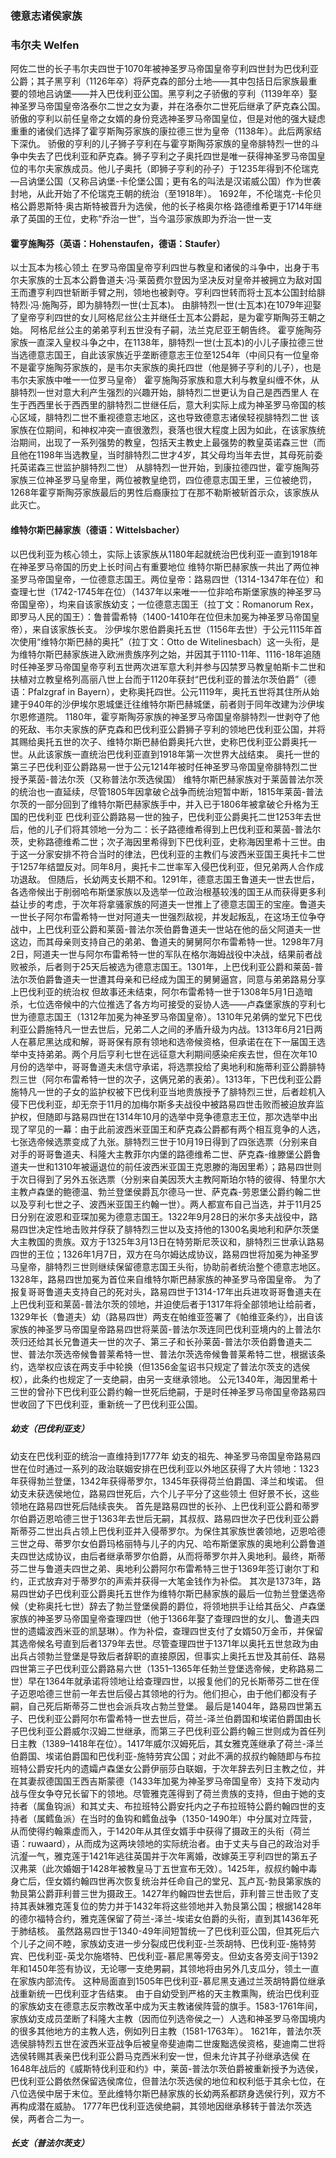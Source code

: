 ### 德意志诸侯家族

### 韦尔夫 Welfen
阿佐二世的长子韦尔夫四世于1070年被神圣罗马帝国皇帝亨利四世封为巴伐利亚公爵；其子黑亨利（1126年卒）将萨克森的部分土地——其中包括日后家族最重要的领地吕讷堡——并入巴伐利亚公国。黑亨利之子骄傲的亨利（1139年卒）娶神圣罗马帝国皇帝洛泰尔二世之女为妻，并在洛泰尔二世死后继承了萨克森公国。骄傲的亨利以前任皇帝之女婿的身份竞选神圣罗马帝国皇位，但是对他的强大疑虑重重的诸侯们选择了霍亨斯陶芬家族的康拉德三世为皇帝（1138年）。此后两家结下深仇。
骄傲的亨利的儿子狮子亨利在与霍亨斯陶芬家族的皇帝腓特烈一世的斗争中失去了巴伐利亚和萨克森。狮子亨利之子奥托四世是唯一获得神圣罗马帝国皇位的韦尔夫家族成员。他儿子奥托（即狮子亨利的孙子）于1235年得到不伦瑞克—吕讷堡公国（又称吕讷堡-卡伦堡公国；更有名的叫法是汉诺威公国）作为世袭封地，从此开始了不伦瑞克王朝的统治（至1918年）。
1692年，不伦瑞克-卡伦贝格公爵恩斯特·奥古斯特被晋升为选侯，他的长子格奥尔格·路德维希更于1714年继承了英国的王位，史称“乔治一世”，当今温莎家族即为乔治一世一支

#### 霍亨施陶芬（英语：Hohenstaufen，德语：Staufer）
以士瓦本为核心领土
在罗马帝国皇帝亨利四世与教皇和诸侯的斗争中，出身于韦尔夫家族的士瓦本公爵鲁道夫·冯·莱茵费尔登因为坚决反对皇帝并被拥立为敌对国王而遭亨利四世斩断手臂之刑，领地也被剥夺。亨利四世转而将士瓦本公国封给腓特烈·冯·施陶芬，即为腓特烈一世(士瓦本)。
由腓特烈一世(士瓦本)在1079年迎娶了皇帝亨利四世的女儿阿格尼丝公主并继任士瓦本公爵起，是为霍亨斯陶芬王朝之始。
阿格尼丝公主的弟弟亨利五世没有子嗣，法兰克尼亚王朝告终。
霍亨施陶芬家族一直深入皇权斗争之中，在1138年，腓特烈一世(士瓦本)的小儿子康拉德三世当选德意志国王，自此该家族近乎垄断德意志王位至1254年（中间只有一位皇帝不是霍亨施陶芬家族的，是韦尔夫家族的奥托四世（他是狮子亨利的儿子），也是韦尔夫家族中唯一一位罗马皇帝）
霍亨施陶芬家族和意大利与教皇纠缠不休，从腓特烈一世对意大利产生强烈的兴趣开始，腓特烈二世更认为自己是西西里人
在生于西西里长于西西里的腓特烈二世继任后，意大利实际上成为神圣罗马帝国的核心区域，腓特烈二世不重视德意志地区，这也导致德意志诸侯轻视腓特烈二世
该家族在位期间，和神权冲突一直很激烈，衰落也很大程度上因为如此，在该家族统治期间，出现了一系列强势的教皇，包括天主教史上最强势的教皇英诺森三世（而且他在1198年当选教皇，当时腓特烈二世才4岁，其父母均当年去世，其母死前委托英诺森三世监护腓特烈二世）
从腓特烈一世开始，到康拉德四世，霍亨施陶芬家族三位神圣罗马皇帝里，两位被教皇绝罚，四位德意志国王里，三位被绝罚，1268年霍亨斯陶芬家族最后的男性后裔康拉丁在那不勒斯被斩首示众，该家族从此灭亡。

#### 维特尔斯巴赫家族（德语：Wittelsbacher）
以巴伐利亚为核心领土，实际上该家族从1180年起就统治巴伐利亚一直到1918年
在神圣罗马帝国的历史上长时间占有重要地位
维特尔斯巴赫家族一共出了两位神圣罗马帝国皇帝，一位德意志国王。两位皇帝：路易四世（1314-1347年在位）和查理七世（1742-1745年在位）（1437年以来唯一一位非哈布斯堡家族的神圣罗马帝国皇帝），均来自该家族幼支；一位德意志国王（拉丁文：Romanorum Rex，即罗马人民的国王）：鲁普雷希特（1400-1410年在位但未加冕为神圣罗马帝国皇帝），来自该家族长支。
沙伊埃尔恩伯爵奥托五世（1156年去世）于公元1115年首次使用“维特尔斯巴赫的奥托”（拉丁文：Otto de Witelinesbach）这一头衔，是为维特尔斯巴赫家族进入欧洲贵族序列之始，并因其于1110-11年、1116-18年追随时任神圣罗马帝国皇帝亨利五世两次进军意大利并参与囚禁罗马教皇帕斯卡二世和扶植对立教皇格列高丽八世上台而于1120年获封“巴伐利亚的普法尔茨伯爵”（德语：Pfalzgraf in Bayern），史称奥托四世。公元1119年，奥托五世将其住所从始建于940年的沙伊埃尔恩城堡迁往维特尔斯巴赫城堡，前者则于同年改建为沙伊埃尔恩修道院。
1180年，霍亨斯陶芬家族的神圣罗马帝国皇帝腓特烈一世剥夺了他的死敌、韦尔夫家族的萨克森和巴伐利亚公爵狮子亨利的领地巴伐利亚公国，并将其赐给奥托五世的次子、维特尔斯巴赫伯爵奥托六世，史称巴伐利亚公爵奥托一世。从此该家族一直统治巴伐利亚直到1918年第一次世界大战结束。
奥托一世的第三子巴伐利亚公爵路易一世于公元1214年被时任神圣罗马帝国皇帝腓特烈二世授予莱茵-普法尔茨（又称普法尔茨选侯国）
维特尔斯巴赫家族对于莱茵普法尔茨的统治也一直延续，尽管1805年因拿破仑战争而统治短暂中断，1815年莱茵-普法尔茨的一部分回到了维特尔斯巴赫家族手中，并入已于1806年被拿破仑升格为王国的巴伐利亚
巴伐利亚公爵路易一世的独子，巴伐利亚公爵奥托二世1253年去世后，他的儿子们将其领地一分为二：长子路德维希得到上巴伐利亚和莱茵-普法尔茨，史称路德维希二世；次子海因里希得到下巴伐利亚，史称海因里希十三世。由于这一分家安排不符合当时的律法，巴伐利亚的主教们与波西米亚国王奥托卡二世于1257年结盟反对。同年8月，奥托卡二世率军入侵巴伐利亚，但兄弟两人合作成功退敌。
但随后，长幼两支长期不和。1291年，德意志国王鲁道夫一世去世后，各选帝候出于削弱哈布斯堡家族以及选举一位政治根基较浅的国王从而获得更多利益让步的考虑，于次年将拿骚家族的阿道夫一世推上了德意志国王的宝座。鲁道夫一世长子阿尔布雷希特一世对阿道夫一世强烈敌视，并发起叛乱，在这场王位争夺战中，上巴伐利亚公爵和莱茵-普法尔茨伯爵鲁道夫一世站在他的岳父阿道夫一世这边，而其母亲则支持自己的弟弟、鲁道夫的舅舅阿尔布雷希特一世。1298年7月2日，阿道夫一世与阿尔布雷希特一世的军队在格尔海姆战役中决战，结果前者战败被杀，后者则于25天后被选为德意志国王。1301年，上巴伐利亚公爵和莱茵-普法尔茨伯爵鲁道夫一世遭其母亲和已经成为国王的舅舅逼宫，同意与弟弟路易分享上巴伐利亚的统治权
但故事还未结束，阿尔布雷希特一世于1308年5月1日造暗杀，七位选帝候中的六位推选了各方均可接受的妥协人选——卢森堡家族的亨利七世为德意志国王（1312年加冕为神圣罗马帝国皇帝）。1310年兄弟俩的堂兄下巴伐利亚公爵施特凡一世去世后，兄弟二人之间的矛盾升级为内战。1313年6月21日两人在慕尼黑达成和解，哥哥保有原有领地和选帝候资格，但承诺在在下一届国王选举中支持弟弟。两个月后亨利七世在远征意大利期间感染疟疾去世，但在次年10月份的选举中，哥哥鲁道夫未信守承诺，将选票投给了奥地利和施蒂利亚公爵腓特烈三世（阿尔布雷希特一世的次子，这俩兄弟的表弟）。1313年，下巴伐利亚公爵施特凡一世的子女的监护权被下巴伐利亚当地贵族授予了腓特烈三世，后者趁机入侵下巴伐利亚，却无奈于11月的加梅尔斯多夫战役中被路易四世击败而被迫放弃监护权，但随即与路易四世在1314年10月的选举中竞争德意志王位，那次选举中出现了罕见的一幕：由于此前波西米亚国王和萨克森公爵都有两个相互竞争的人选，七张选帝候选票变成了九张。腓特烈三世于10月19日得到了四张选票（分别来自对手的哥哥鲁道夫、科隆大主教菲尔内堡的路德维希二世、萨克森-维滕堡公爵鲁道夫一世和1310年被逼退位的前任波西米亚国王克恩滕的海因里希）；路易四世则于次日得到了另外五张选票（分别来自美因茨大主教阿斯珀尔特的彼得、特里尔大主教卢森堡的鲍德温、勃兰登堡侯爵瓦尔德马一世、萨克森-劳恩堡公爵约翰二世以及亨利七世之子、波西米亚国王约翰一世）。两人都宣布自己当选，并于11月25日分别在波恩和亚琛加冕为德意志国王。1322年9月28日的米尔多夫战役中，路易四世决定性地击败并俘获了腓特烈三世以及支持他的1300名奥地利和萨尔茨堡大主教国的贵族。双方于1325年3月13日在特劳斯尼茨议和，腓特烈三世承认路易四世的王位；1326年1月7日，双方在乌尔姆达成协议，路易四世将加冕为神圣罗马皇帝，腓特烈三世则继续保留德意志国王头衔，协助前者统治整个德意志地区。1328年，路易四世加冕为首位来自维特尔斯巴赫家族的神圣罗马帝国皇帝。
为了报复哥哥鲁道夫支持自己的死对头，路易四世于1314-17年出兵进攻哥哥鲁道夫在上巴伐利亚和莱茵-普法尔茨的领地，并迫使后者于1317年将全部领地让给前者，1329年长（鲁道夫）幼（路易四世）两支在帕维亚签署了《帕维亚条约》，出自该家族的神圣罗马帝国皇帝路易四世将莱茵-普法尔茨连同巴伐利亚境内的上普法尔茨归还给其长兄鲁道夫一世的次子、第三子和长孙莱茵-普法尔茨伯爵鲁道夫二世、普法尔茨选帝候鲁普莱希特一世、普法尔茨选帝候鲁普莱希特二世，根据该条约，选举权应该在两支手中轮换（但1356金玺诏书只规定了普法尔茨支的选侯权），此条约也规定了一支绝嗣，由另一支继承领地。
公元1340年，海因里希十三世的曾孙下巴伐利亚公爵约翰一世死后绝嗣，于是时任神圣罗马帝国皇帝路易四世收回了下巴伐利亚，重新统一了巴伐利亚公国。

##### 幼支（巴伐利亚支）
幼支在巴伐利亚的统治一直维持到1777年
幼支的祖先、神圣罗马帝国皇帝路易四世在位时通过一系列的政治联姻安排在巴伐利亚以外地区获得了大片领地：1323年获得勃兰登堡，1342年获得蒂罗尔，1345年获得荷兰伯爵国、泽兰和埃诺。
但幼支未获选侯地位，路易四世死后，六个儿子平分了这些领土
但好景不长，这些领地在路易四世死后陆续丧失。
首先是路易四世的长孙、上巴伐利亚公爵和蒂罗尔伯爵迈恩哈德三世于1363年去世后无嗣，其叔叔、路易四世次子巴伐利亚公爵斯蒂芬二世出兵占领上巴伐利亚并入侵蒂罗尔。为保住其家族世袭领地，迈恩哈德三世之母、蒂罗尔女伯爵玛格丽特与儿子的内兄、哈布斯堡家族的奥地利公爵鲁道夫四世达成协议，由后者继承蒂罗尔伯爵，从而将蒂罗尔并入奥地利。最终，斯蒂芬二世与鲁道夫四世之弟、奥地利公爵阿尔布雷希特三世于1369年签订谢尔丁和约，正式放弃对于蒂罗尔的声索并获得一大笔金钱作为补偿。
其次是1373年，路易四世幼子巴伐利亚公爵奥托五世作为维特尔斯巴赫家族的最后一位勃兰登堡选帝候（史称奥托七世）辞去了勃兰登堡侯爵的爵位，将领地拱手让给其岳父、卢森堡家族的神圣罗马帝国皇帝查理四世（他于1366年娶了查理四世的女儿、鲁道夫四世的遗孀波西米亚的凯瑟琳）。作为补偿，查理四世支付了女婿50万金币，并保留其选帝候名号直到后者1379年去世。尽管查理四世于1371年以奥托五世怠政为由出兵占领勃兰登堡是导致后者辞职的直接原因，但事实上奥托五世及其前任、路易四世第三子巴伐利亚公爵路易六世（1351–1365年任勃兰登堡选帝候，史称路易二世）早在1364年就承诺将领地让给查理四世，以报复他们的兄长斯蒂芬二世在侄子迈恩哈德三世前一年去世后侵占其领地的行为。他们担心，由于他们都没有子嗣，自己死后斯蒂芬二世也会派兵攻占勃兰登堡。
最后是1404年，路易四世第五子、巴伐利亚公爵阿尔布雷希特一世去世后，荷兰-泽兰伯爵国和埃诺伯爵国由长子巴伐利亚公爵威尔汉姆二世继承，而第三子巴伐利亚公爵约翰三世则成为首任列日主教（1389–1418年在位）。1417年威尔汉姆死后，其女雅克莲继承了荷兰-泽兰伯爵国、埃诺伯爵国和巴伐利亚-施特劳宾公国；对此不满的叔叔约翰随即与布拉班特公爵安托内的遗孀卢森堡女公爵伊丽莎白联姻，于次年辞去列日主教之位，并在其妻叔德国国王西吉斯蒙德（1433年加冕为神圣罗马帝国皇帝）支持下发动内战与侄女争夺兄长留下的领地。尽管雅克莲得到了荷兰贵族的支持，但由于她的支持者（属鱼钩派）和其丈夫、布拉班特公爵安托内之子布拉班特公爵约翰四世的支持者（属鳕鱼派）在当时的鱼钩和鳕鱼战争（1350-1490年）中分属对立阵营，从而使得约翰乘虚而入，于1420年从其侄女婿手中获得了摄政王的头衔（荷兰语：ruwaard），从而成为这两块领地的实际统治者。由于丈夫与自己的政治对手沆瀣一气，雅克莲于1421年逃往英国并于次年离婚，改嫁英王亨利四世的第五子汉弗莱（此次婚姻于1428年被教皇马丁五世宣布无效）。1425年，叔叔约翰中毒身亡后，侄女婿约翰四世再次恢复统治并任命自己的堂兄、瓦卢瓦-勃艮第家族的勃艮第公爵菲利普三世为摄政王。1427年约翰四世去世后，菲利普三世击败了支持其表妹雅克莲复位的势力并于1432年将这些领地并入勃艮第公国；根据1428年的德尔福特合约，雅克莲保留了荷兰-泽兰-埃诺女伯爵的头衔，直到其1436年死于肺结核。
虽然路易四世于1340-49年间短暂统一了巴伐利亚公国，但其死后六个儿子之间不睦，家族幼支进一步分裂成巴伐利亚-兰茨胡特、巴伐利亚-施特劳宾、巴伐利亚-英戈尔施塔特、巴伐利亚-慕尼黑等旁支。但幼支各旁支间于1392年和1450年签有协议，无论哪一支绝男嗣，其领地将由另外几支瓜分，领土一直在家族内部流传。
这种局面直到1505年巴伐利亚-慕尼黑支通过兰茨胡特爵位继承战重新统一巴伐利亚才告结束。
由于自幼受到严格的天主教熏陶，统治巴伐利亚的家族幼支在德意志反宗教改革中成为天主教诸侯阵营的旗手。1583-1761年间，家族幼支成员垄断了科隆大主教（因而位列选帝侯之一）人选和神圣罗马帝国境内的很多其他地方的主教人选，例如列日主教（1581-1763年）。
1621年，普法尔茨选侯腓特烈五世在波西米亚战争后被皇帝斐迪南二世废黜选侯资格，斐迪南二世将选侯转赐其表亲巴伐利亚公爵马克西米利安一世，但未允许其子孙继承选侯
在1648年战后的《威斯特伐利亚和约》中，莱茵-普法尔茨伯爵被重新授予为选侯，巴伐利亚公爵依然保留选侯席位，但普法尔茨选侯的地位和权利低于其余七位，在八位选侯中居于末位。至此维特尔斯巴赫家族的长幼两系都跻身选侯行列，双方不再构成潜在威胁。
1777年巴伐利亚选侯绝嗣，其领地因继承移转于普法尔茨选侯，两者合二为一。

##### 长支（普法尔茨支）


